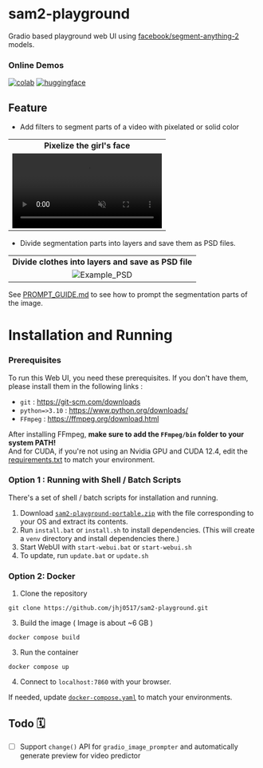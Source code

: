 # sam2-playground
Gradio based playground web UI using [facebook/segment-anything-2](https://github.com/facebookresearch/segment-anything-2) models.

### Online Demos

[![colab](https://colab.research.google.com/assets/colab-badge.svg)](https://colab.research.google.com/github/jhj0517/sam2-playground/blob/master/notebooks/sam2_playground.ipynb)
[![huggingface](https://img.shields.io/badge/Hugging%20Face-%F0%9F%A4%97%20Spaces-orange?logo=huggingface&labelColor=FFFFE0)](https://huggingface.co/spaces/jhj0517/sam2-playground)

## Feature
- Add filters to segment parts of a video with pixelated or solid color

<table>
  <tr>
    <td align="center"><strong>Pixelize the girl's face</strong></td>
  </tr>
  <tr>
    <td>
      <video controls autoplay loop src="https://github.com/user-attachments/assets/c5758970-dc15-4bc8-a918-8d3e8e44a73a" muted="false"></video>
    </td>
  </tr>
</table>


- Divide segmentation parts into layers and save them as PSD files.

<table>
  <tr>
    <td align="center"><strong>Divide clothes into layers and save as PSD file</strong></td>
  </tr>
  <tr>
    <td style="text-align: center;">
        <img src="https://github.com/jhj0517/sam2-playground/blob/master/docs/example_psd_file.png" alt="Example_PSD">
    </td>
  </tr>
</table>

See [PROMPT_GUIDE.md](https://github.com/jhj0517/sam2-playground/blob/master/docs/PROMPT_GUIDE.md) to see how to prompt the segmentation parts of the image.

# Installation and Running
### Prerequisites
To run this Web UI, you need these prerequisites. If you don't have them, please install them in the following links :

- `git` : https://git-scm.com/downloads
- `python=>3.10` : https://www.python.org/downloads/ 
- `FFmpeg` : https://ffmpeg.org/download.html
 
After installing FFmpeg, **make sure to add the `FFmpeg/bin` folder to your system PATH!** <br>
And for CUDA, if you're not using an Nvidia GPU and CUDA 12.4, edit the [requirements.txt](https://github.com/jhj0517/sam2-playground/blob/master/requirements.txt) to match your environment.

### Option 1 : Running with Shell / Batch Scripts
There's a set of shell / batch scripts for installation and running. 

1. Download [`sam2-playground-portable.zip`](https://github.com/jhj0517/sam2-playground/releases/tag/v1.0.0) with the file corresponding to your OS and extract its contents. 
2. Run `install.bat` or `install.sh` to install dependencies. (This will create a `venv` directory and install dependencies there.)
3. Start WebUI with `start-webui.bat` or `start-webui.sh` 
4. To update, run `update.bat` or `update.sh` 

### Option 2: Docker
1. Clone the repository
```
git clone https://github.com/jhj0517/sam2-playground.git
```
3. Build the image ( Image is about ~6 GB )
```
docker compose build
```
3. Run the container
```
docker compose up
```
4. Connect to `localhost:7860` with your browser.

If needed, update [`docker-compose.yaml`](https://github.com/jhj0517/sam2-playground/blob/master/docker-compose.yaml) to match your environments.

## Todo 🗓
- [ ] Support `change()` API for `gradio_image_prompter` and automatically generate preview for video predictor
